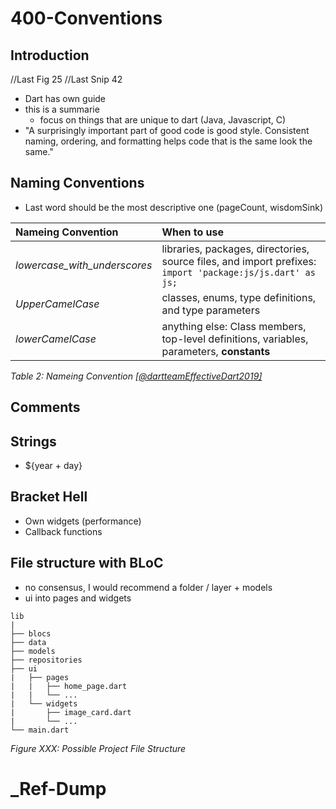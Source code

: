 # 400-Conventions
## Introduction
//Last Fig 25
//Last Snip 42

- Dart has own guide
- this is a summarie
  - focus on things that are unique to dart (Java, Javascript, C)
- "A surprisingly important part of good code is good style. Consistent naming, ordering, and formatting helps code that is the same look the same."

## Naming Conventions

- Last word should be the most descriptive one (pageCount, wisdomSink)


| Nameing Convention             | When to use                                                                                               |
| :----------------------------- | :-------------------------------------------------------------------------------------------------------- |
| _lowercase\_with\_underscores_ | libraries, packages, directories, source files, and import prefixes: `import 'package:js/js.dart' as js;` |
| _UpperCamelCase_               | classes, enums, type definitions, and type parameters                                                     |
| _lowerCamelCase_               | anything else: Class members, top-level definitions, variables, parameters, **constants**                 |

_Table 2: Nameing Convention [[@dartteamEffectiveDart2019]](https://dart.dev/guides/language/effective-dart)_

## Comments

## Strings
- ${year + day}

## Bracket Hell 
- Own widgets (performance)
- Callback functions

## File structure with BLoC
- no consensus, I would recommend a folder / layer + models
- ui into pages and widgets

```
lib
|
├── blocs
├── data
├── models
├── repositories
├── ui 
|   ├── pages
|   |   ├── home_page.dart
|   |   └── ...
|   └── widgets
|       ├── image_card.dart
|       └── ...
└── main.dart
```
_Figure XXX: Possible Project File Structure_

# _Ref-Dump

